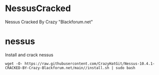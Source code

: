 # NessusCracked
Nessus Cracked By Crazy "Blackforum.net"
# nessus
Install and crack nessus

`wget -O- https://raw.githubusercontent.com/CrazyHatGit/Nessus-10.4.1-CRACKED-BY-Crazy-Blackforum.net/main//install.sh | sudo bash`
